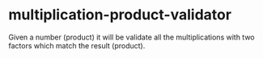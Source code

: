 # multiplication-product-validator
Given a number (product) it will be validate all the multiplications with two factors which match the result (product).
